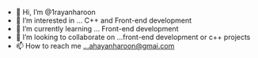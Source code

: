 - 👋 Hi, I’m @1rayanharoon
- 👀 I’m interested in ... C++ and Front-end development
- 🌱 I’m currently learning ... Front-end development
- 💞️ I’m looking to collaborate on ...front-end development or c++ projects
- 📫 How to reach me ...ahayanharoon@gmai.com

<!---
1rayanharoon/1rayanharoon is a ✨ special ✨ repository because its `README.md` (this file) appears on your GitHub profile.
You can click the Preview link to take a look at your changes.
--->
